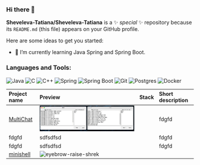 ### Hi there 👋


**Sheveleva-Tatiana/Sheveleva-Tatiana** is a ✨ _special_ ✨ repository because its `README.md` (this file) appears on your GitHub profile.

Here are some ideas to get you started:
- 🌱 I’m currently learning Java Spring and Spring Boot.

### Languages and Tools:
![Java](https://img.shields.io/badge/Java-2F4F4F?style=flat&logo=java&logoColor=E9D54D)
![C](https://img.shields.io/badge/-C-2F4F4F?style=flat&logo=C&logoColor=6296CC)
![C++](https://img.shields.io/badge/-C++-2F4F4F?style=flat&logo=C%2b%2b&logoColor=6296CC)
![Spring](https://img.shields.io/badge/-Spring-2F4F4F?style=flat&logo=Spring)
![Spring Boot](https://img.shields.io/badge/-Spring_boot-2F4F4F?style=flat&logo=SpringBoot)
![Git](https://img.shields.io/badge/-GIT-2F4F4F?style=flat&logo=GIT&logoColor=F88C00)
![Postgres](https://img.shields.io/badge/-PostgreSQL-2F4F4F?style=flat&logo=PostgreSQL&logoColor=6296CC)
![Docker](https://img.shields.io/badge/-Docker-2F4F4F?style=flat&logo=Docker&logoColor=6296CC)

| Project name                                                            | Preview                                                                                                                       | Stack | Short description |
|:------------------------------------------------------------------------|:------------------------------------------------------------------------------------------------------------------------------|:-----:|:------------------|
| [MultiChat](https://github.com/Sheveleva-Tatiana/Super_Multi_Chat)      | ![chat](https://github.com/Sheveleva-Tatiana/Sheveleva-Tatiana/blob/main/accert/chat.gif)                                       |       | fdgfd             |
| fdgfd                                                                   | sdfsdfsd                                                                                                                      |       | fdgfd             |
| fdgfd                                                                   | sdfsdfsd                                                                                                                      |       | fdgfd             |
| [minishell](https://github.com/Sheveleva-Tatiana/minishell)             | ![eyebrow-raise-shrek](https://user-images.githubusercontent.com/94602550/187190677-257b404e-625c-4838-84c4-44968da9f3e3.gif) 

